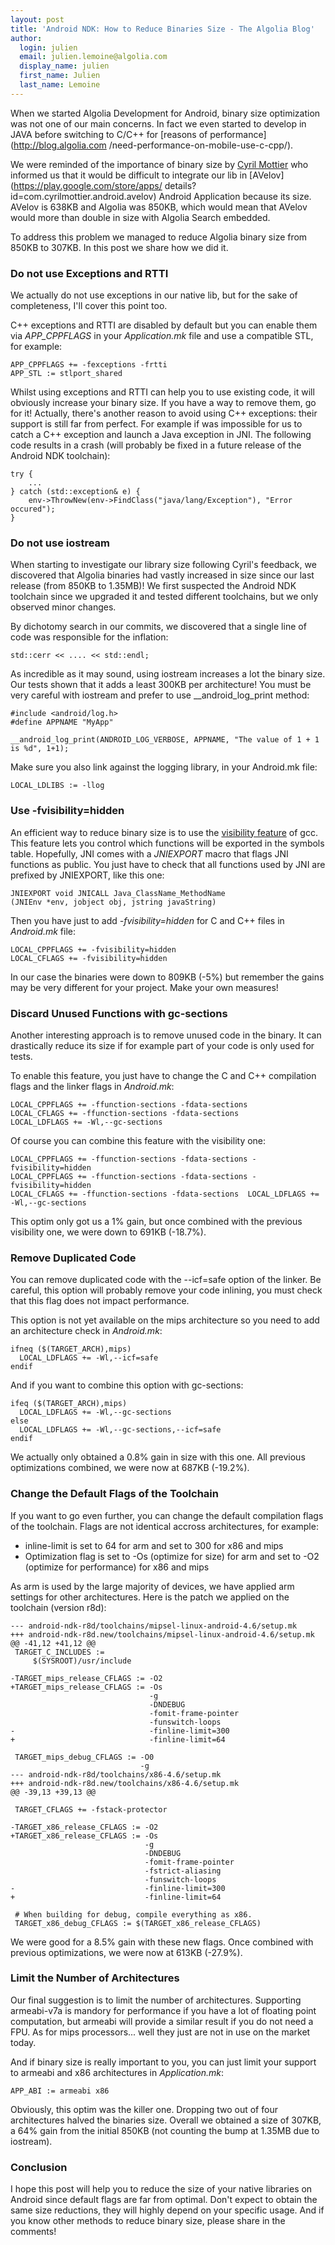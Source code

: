 ```yaml
---
layout: post
title: 'Android NDK: How to Reduce Binaries Size - The Algolia Blog'
author:
  login: julien
  email: julien.lemoine@algolia.com
  display_name: julien
  first_name: Julien
  last_name: Lemoine
---
```


When we started Algolia Development for Android, binary size optimization was
not one of our main concerns. In fact we even started to develop in JAVA
before switching to C/C++ for [reasons of performance](http://blog.algolia.com
/need-performance-on-mobile-use-c-cpp/).

We were reminded of the importance of binary size by [Cyril
Mottier](http://android.cyrilmottier.com) who informed us that it would be
difficult to integrate our lib in [AVelov](https://play.google.com/store/apps/
details?id=com.cyrilmottier.android.avelov) Android Application because its
size. AVelov is 638KB and Algolia was 850KB, which would mean that AVelov
would more than double in size with Algolia Search embedded.

To address this problem we managed to reduce Algolia binary size from 850KB to
307KB. In this post we share how we did it.

### Do not use Exceptions and RTTI

We actually do not use exceptions in our native lib, but for the sake of
completeness, I'll cover this point too.

C++ exceptions and RTTI are disabled by default but you can enable them via
_APP_CPPFLAGS_ in your _Application.mk_ file and use a compatible STL, for
example:

    
    APP_CPPFLAGS += -fexceptions -frtti
    APP_STL := stlport_shared

Whilst using exceptions and RTTI can help you to use existing code, it will
obviously increase your binary size. If you have a way to remove them, go for
it! Actually, there's another reason to avoid using C++ exceptions: their
support is still far from perfect. For example if was impossible for us to
catch a C++ exception and launch a Java exception in JNI. The following code
results in a crash (will probably be fixed in a future release of the Android
NDK toolchain):

    
    try {
        ...
    } catch (std::exception& e) {
        env->ThrowNew(env->FindClass("java/lang/Exception"), "Error occured");
    }

### Do not use iostream

When starting to investigate our library size following Cyril's feedback, we
discovered that Algolia binaries had vastly increased in size since our last
release (from 850KB to 1.35MB)! We first suspected the Android NDK toolchain
since we upgraded it and tested different toolchains, but we only observed
minor changes.

By dichotomy search in our commits, we discovered that a single line of code
was responsible for the inflation:

    
    std::cerr << .... << std::endl;

As incredible as it may sound, using iostream increases a lot the binary size.
Our tests shown that it adds a least 300KB per architecture! You must be very
careful with iostream and prefer to use __android_log_print method:

    
    #include <android/log.h>
    #define APPNAME "MyApp"
    
    __android_log_print(ANDROID_LOG_VERBOSE, APPNAME, "The value of 1 + 1 is %d", 1+1);

Make sure you also link against the logging library, in your Android.mk file:

    
    LOCAL_LDLIBS := -llog

### Use -fvisibility=hidden

An efficient way to reduce binary size is to use the [visibility
feature](http://gcc.gnu.org/wiki/Visibility) of gcc. This feature lets you
control which functions will be exported in the symbols table. Hopefully, JNI
comes with a _JNIEXPORT_ macro that flags JNI functions as public. You just
have to check that all functions used by JNI are prefixed by JNIEXPORT, like
this one:

    
    JNIEXPORT void JNICALL Java_ClassName_MethodName
    (JNIEnv *env, jobject obj, jstring javaString)

Then you have just to add _-fvisibility=hidden_ for C and C++ files in
_Android.mk_ file:

    
    LOCAL_CPPFLAGS += -fvisibility=hidden
    LOCAL_CFLAGS += -fvisibility=hidden

In our case the binaries were down to 809KB (-5%) but remember the gains may
be very different for your project. Make your own measures!

### Discard Unused Functions with gc-sections

Another interesting approach is to remove unused code in the binary. It can
drastically reduce its size if for example part of your code is only used for
tests.

To enable this feature, you just have to change the C and C++ compilation
flags and the linker flags in _Android.mk_:

    
    LOCAL_CPPFLAGS += -ffunction-sections -fdata-sections
    LOCAL_CFLAGS += -ffunction-sections -fdata-sections 
    LOCAL_LDFLAGS += -Wl,--gc-sections

Of course you can combine this feature with the visibility one:

    
    LOCAL_CPPFLAGS += -ffunction-sections -fdata-sections -fvisibility=hidden
    LOCAL_CPPFLAGS += -ffunction-sections -fdata-sections -fvisibility=hidden
    LOCAL_CFLAGS += -ffunction-sections -fdata-sections  LOCAL_LDFLAGS += -Wl,--gc-sections

This optim only got us a 1% gain, but once combined with the previous
visibility one, we were down to 691KB (-18.7%).

### Remove Duplicated Code

You can remove duplicated code with the --icf=safe option of the linker. Be
careful, this option will probably remove your code inlining, you must check
that this flag does not impact performance.

This option is not yet available on the mips architecture so you need to add
an architecture check in _Android.mk_:

    
    ifneq ($(TARGET_ARCH),mips)
      LOCAL_LDFLAGS += -Wl,--icf=safe
    endif

And if you want to combine this option with gc-sections:

    
    ifeq ($(TARGET_ARCH),mips)
      LOCAL_LDFLAGS += -Wl,--gc-sections
    else
      LOCAL_LDFLAGS += -Wl,--gc-sections,--icf=safe
    endif

We actually only obtained a 0.8% gain in size with this one. All previous
optimizations combined, we were now at 687KB (-19.2%).

### Change the Default Flags of the Toolchain

If you want to go even further, you can change the default compilation flags
of the toolchain. Flags are not identical accross architectures, for example:

  * inline-limit is set to 64 for arm and set to 300 for x86 and mips
  * Optimization flag is set to -Os (optimize for size) for arm and set to -O2 (optimize for performance) for x86 and mips

As arm is used by the large majority of devices, we have applied arm settings
for other architectures. Here is the patch we applied on the toolchain
(version r8d):

    
    --- android-ndk-r8d/toolchains/mipsel-linux-android-4.6/setup.mk
    +++ android-ndk-r8d.new/toolchains/mipsel-linux-android-4.6/setup.mk
    @@ -41,12 +41,12 @@
     TARGET_C_INCLUDES := 
         $(SYSROOT)/usr/include
    
    -TARGET_mips_release_CFLAGS := -O2 
    +TARGET_mips_release_CFLAGS := -Os 
                                   -g 
                                   -DNDEBUG 
                                   -fomit-frame-pointer 
                                   -funswitch-loops     
    -                              -finline-limit=300
    +                              -finline-limit=64
    
     TARGET_mips_debug_CFLAGS := -O0 
                                 -g 
    --- android-ndk-r8d/toolchains/x86-4.6/setup.mk
    +++ android-ndk-r8d.new/toolchains/x86-4.6/setup.mk
    @@ -39,13 +39,13 @@
    
     TARGET_CFLAGS += -fstack-protector
    
    -TARGET_x86_release_CFLAGS := -O2 
    +TARGET_x86_release_CFLAGS := -Os 
                                  -g 
                                  -DNDEBUG 
                                  -fomit-frame-pointer 
                                  -fstrict-aliasing    
                                  -funswitch-loops     
    -                             -finline-limit=300
    +                             -finline-limit=64
    
     # When building for debug, compile everything as x86.
     TARGET_x86_debug_CFLAGS := $(TARGET_x86_release_CFLAGS)

We were good for a 8.5% gain with these new flags. Once combined with previous
optimizations, we were now at 613KB (-27.9%).

### Limit the Number of Architectures

Our final suggestion is to limit the number of architectures. Supporting
armeabi-v7a is mandory for performance if you have a lot of floating point
computation, but armeabi will provide a similar result if you do not need a
FPU. As for mips processors... well they just are not in use on the market
today.

And if binary size is really important to you, you can just limit your support
to armeabi and x86 architectures in _Application.mk_:

    
    APP_ABI := armeabi x86

Obviously, this optim was the killer one. Dropping two out of four
architectures halved the binaries size. Overall we obtained a size of 307KB, a
64% gain from the initial 850KB (not counting the bump at 1.35MB due to
iostream).

### Conclusion

I hope this post will help you to reduce the size of your native libraries on
Android since default flags are far from optimal. Don't expect to obtain the
same size reductions, they will highly depend on your specific usage. And if
you know other methods to reduce binary size, please share in the comments!

